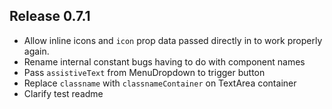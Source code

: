 ## Release 0.7.1
- Allow inline icons and `icon` prop data passed directly in to work properly again.
- Rename internal constant bugs having to do with component names
- Pass `assistiveText` from MenuDropdown to trigger button 
- Replace `classname` with `classnameContainer` on TextArea container
- Clarify test readme